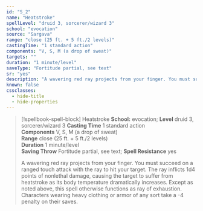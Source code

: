 ```yaml
---
id: "S_2"
name: "Heatstroke"
spellLevel: "druid 3, sorcerer/wizard 3"
school: "evocation"
source: "Sargava"
range: "close (25 ft. + 5 ft./2 levels)"
castingTime: "1 standard action"
components: "V, S, M (a drop of sweat)"
targets: ""
duration: "1 minute/level"
saveType: "Fortitude partial, see text"
sr: "yes"
description: "A wavering red ray projects from your finger. You must succeed on a ranged touch attack with the ray to hit your target.  The ray inflicts 1d4 points of nonlethal damage, causing the target to suffer from heatstroke as its body temperature dramatically increases. Except as noted above, this spell otherwise functions as ray of exhaustion.  Characters wearing heavy clothing or armor of any sort take a -4 penalty on their saves."
known: false
cssclasses:
  - hide-title
  - hide-properties
---
```


> [!spellbook-spell-block] Heatstroke
> **School:** evocation; **Level** druid 3, sorcerer/wizard 3
> **Casting Time** 1 standard action  
> **Components** V, S, M (a drop of sweat)  
> **Range** close (25 ft. + 5 ft./2 levels)  
> **Duration** 1 minute/level  
> **Saving Throw** Fortitude partial, see text; **Spell Resistance** yes
> 
> A wavering red ray projects from your finger. You must succeed on a ranged touch attack with the ray to hit your target.  The ray inflicts 1d4 points of nonlethal damage, causing the target to suffer from heatstroke as its body temperature dramatically increases. Except as noted above, this spell otherwise functions as ray of exhaustion.  Characters wearing heavy clothing or armor of any sort take a -4 penalty on their saves.